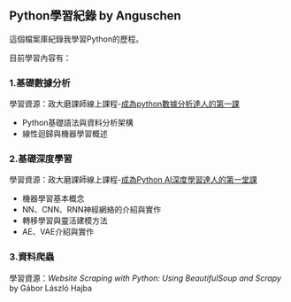 ## Python學習紀錄 by Anguschen

這個檔案庫紀錄我學習Python的歷程。

目前學習內容有：

### 1.基礎數據分析
學習資源：政大磨課師線上課程-[成為python數據分析達人的第一課](http://moocs.nccu.edu.tw/course/123/intro)
  - Python基礎語法與資料分析架構
  - 線性迴歸與機器學習概述

### 2.基礎深度學習
學習資源：政大磨課師線上課程-[成為Python AI深度學習達人的第一堂課](http://moocs.nccu.edu.tw/course/172/intro)
  - 機器學習基本概念
  - NN、CNN、RNN神經網絡的介紹與實作
  - 轉移學習與靈活建模方法
  - AE、VAE介紹與實作

### 3.資料爬蟲
學習資源：*Website Scraping with Python: Using BeautifulSoup and Scrapy* by Gábor László Hajba
